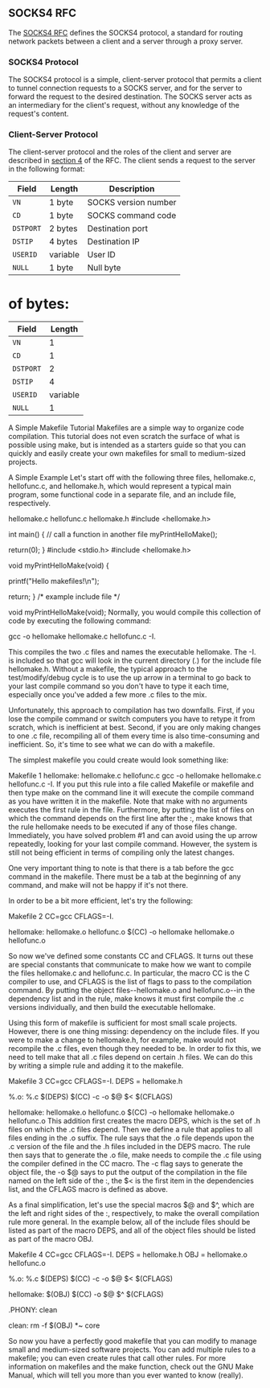 ## SOCKS4 RFC

The [SOCKS4 RFC](https://tools.ietf.org/html/rfc1928) defines the SOCKS4 protocol, a standard for routing network packets between a client and a server through a proxy server.

### SOCKS4 Protocol

The SOCKS4 protocol is a simple, client-server protocol that permits a client to tunnel connection requests to a SOCKS server, and for the server to forward the request to the desired destination. The SOCKS server acts as an intermediary for the client's request, without any knowledge of the request's content.

### Client-Server Protocol

The client-server protocol and the roles of the client and server are described in [section 4](https://tools.ietf.org/html/rfc1928#section-4) of the RFC. The client sends a request to the server in the following format:

| Field     | Length  | Description          |
|-----------|---------|----------------------|
| `VN`      | 1 byte  | SOCKS version number |
| `CD`      | 1 byte  | SOCKS command code   |
| `DSTPORT` | 2 bytes | Destination port     |
| `DSTIP`   | 4 bytes | Destination IP       |
| `USERID`  | variable| User ID              |
| `NULL`    | 1 byte  | Null byte            |

# of bytes:
| Field     | Length  |
|-----------|---------|
| `VN`      | 1       |
| `CD`      | 1       |
| `DSTPORT` | 2       |
| `DSTIP`   | 4       |
| `USERID`  | variable|
| `NULL`    | 1       |

A Simple Makefile Tutorial
Makefiles are a simple way to organize code compilation. This tutorial does not even scratch the surface of what is possible using make, but is intended as a starters guide so that you can quickly and easily create your own makefiles for small to medium-sized projects.

A Simple Example
Let's start off with the following three files, hellomake.c, hellofunc.c, and hellomake.h, which would represent a typical main program, some functional code in a separate file, and an include file, respectively.

hellomake.c	hellofunc.c	hellomake.h
#include <hellomake.h>

int main() {
  // call a function in another file
  myPrintHelloMake();

  return(0);
}
#include <stdio.h>
#include <hellomake.h>

void myPrintHelloMake(void) {

  printf("Hello makefiles!\n");

  return;
}
/*
example include file
*/

void myPrintHelloMake(void);
Normally, you would compile this collection of code by executing the following command:

gcc -o hellomake hellomake.c hellofunc.c -I.

This compiles the two .c files and names the executable hellomake. The -I. is included so that gcc will look in the current directory (.) for the include file hellomake.h. Without a makefile, the typical approach to the test/modify/debug cycle is to use the up arrow in a terminal to go back to your last compile command so you don't have to type it each time, especially once you've added a few more .c files to the mix.

Unfortunately, this approach to compilation has two downfalls. First, if you lose the compile command or switch computers you have to retype it from scratch, which is inefficient at best. Second, if you are only making changes to one .c file, recompiling all of them every time is also time-consuming and inefficient. So, it's time to see what we can do with a makefile.

The simplest makefile you could create would look something like:

Makefile 1
hellomake: hellomake.c hellofunc.c
     gcc -o hellomake hellomake.c hellofunc.c -I.
If you put this rule into a file called Makefile or makefile and then type make on the command line it will execute the compile command as you have written it in the makefile. Note that make with no arguments executes the first rule in the file. Furthermore, by putting the list of files on which the command depends on the first line after the :, make knows that the rule hellomake needs to be executed if any of those files change. Immediately, you have solved problem #1 and can avoid using the up arrow repeatedly, looking for your last compile command. However, the system is still not being efficient in terms of compiling only the latest changes.

One very important thing to note is that there is a tab before the gcc command in the makefile. There must be a tab at the beginning of any command, and make will not be happy if it's not there.

In order to be a bit more efficient, let's try the following:

Makefile 2
CC=gcc
CFLAGS=-I.

hellomake: hellomake.o hellofunc.o
     $(CC) -o hellomake hellomake.o hellofunc.o

So now we've defined some constants CC and CFLAGS. It turns out these are special constants that communicate to make how we want to compile the files hellomake.c and hellofunc.c. In particular, the macro CC is the C compiler to use, and CFLAGS is the list of flags to pass to the compilation command. By putting the object files--hellomake.o and hellofunc.o--in the dependency list and in the rule, make knows it must first compile the .c versions individually, and then build the executable hellomake.

Using this form of makefile is sufficient for most small scale projects. However, there is one thing missing: dependency on the include files. If you were to make a change to hellomake.h, for example, make would not recompile the .c files, even though they needed to be. In order to fix this, we need to tell make that all .c files depend on certain .h files. We can do this by writing a simple rule and adding it to the makefile.

Makefile 3
CC=gcc
CFLAGS=-I.
DEPS = hellomake.h

%.o: %.c $(DEPS)
	$(CC) -c -o $@ $< $(CFLAGS)

hellomake: hellomake.o hellofunc.o 
	$(CC) -o hellomake hellomake.o hellofunc.o 
This addition first creates the macro DEPS, which is the set of .h files on which the .c files depend. Then we define a rule that applies to all files ending in the .o suffix. The rule says that the .o file depends upon the .c version of the file and the .h files included in the DEPS macro. The rule then says that to generate the .o file, make needs to compile the .c file using the compiler defined in the CC macro. The -c flag says to generate the object file, the -o $@ says to put the output of the compilation in the file named on the left side of the :, the $< is the first item in the dependencies list, and the CFLAGS macro is defined as above.

As a final simplification, let's use the special macros $@ and $^, which are the left and right sides of the :, respectively, to make the overall compilation rule more general. In the example below, all of the include files should be listed as part of the macro DEPS, and all of the object files should be listed as part of the macro OBJ.

Makefile 4
CC=gcc
CFLAGS=-I.
DEPS = hellomake.h
OBJ = hellomake.o hellofunc.o 

%.o: %.c $(DEPS)
	$(CC) -c -o $@ $< $(CFLAGS)

hellomake: $(OBJ)
	$(CC) -o $@ $^ $(CFLAGS)

.PHONY: clean

clean:
	rm -f $(OBJ) *~ core

So now you have a perfectly good makefile that you can modify to manage small and medium-sized software projects. You can add multiple rules to a makefile; you can even create rules that call other rules. For more information on makefiles and the make function, check out the GNU Make Manual, which will tell you more than you ever wanted to know (really).

